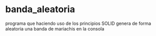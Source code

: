 # banda_aleatoria

programa que haciendo uso de los principios SOLID genera de forma aleatoria una banda de mariachis en la consola
